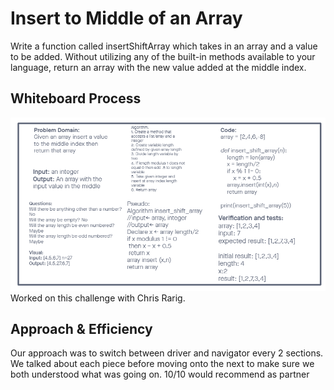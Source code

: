# Insert to Middle of an Array
Write a function called insertShiftArray which takes in an array and a value to be added. Without utilizing any of the built-in methods available to your language, return an array with the new value added at the middle index.

## Whiteboard Process
![array_insert_shift](Code_Challenge_02.png)
Worked on this challenge with Chris Rarig.

## Approach & Efficiency
<!-- What approach did you take? Discuss Why. What is the Big O space/time for this approach? -->

Our approach was to switch between driver and navigator every 2 sections. We talked about each piece before moving onto the next to make sure we both understood what was going on. 10/10 would recommend as partner
